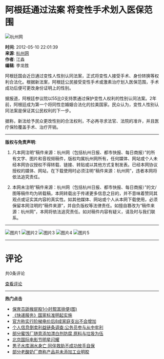 # 阿根廷通过法案 将变性手术划入医保范围

![杭州网](../../../images/attachement/gif/site2/20110704/b8ac6f87bfff0f7bae5e0b.gif)

**时间**: 2012-05-10 22:01:39  
**来源**: [杭州网](http://www.hangzhou.com.cn)  
**作者**: 江淼  
**编辑**: 李龙胜  

阿根廷国会近日通过变性人性别认同法案，正式将变性人接受手术、身份转换等权利合法化。根据新法案，阿根廷公民接受变性手术或激素治疗划入医保范围，手术成功后便可更改身份证明上的性别。

据报道，阿根廷参议院以55比0支持票通过保护变性人权利的性别认同法案。2年前，阿根廷成为第一个将同性恋婚姻合法化的拉美国家。民众认为，变性人性别认同法案是保证其公民权利的下一步。

据称，新法给予民众更改性别的合法权利，不必再寻求法官、法院的准许，并且医疗保险覆盖手术、治疗开销。

---

**版权与免责声明**: 
1. 凡本网注明“稿件来源：杭州网（包括杭州日报、都市快报、每日商报）”的所有文字、图片和音视频稿件，版权均属杭州网所有，任何媒体、网站或个人未经本网协议授权不得转载、链接、转贴或以其他方式复制发表。已经本网协议授权的媒体、网站，在下载使用时必须注明“稿件来源：杭州网”，违者本网将依法追究责任。
   
2. 本网未注明“稿件来源：杭州网（包括杭州日报、都市快报、每日商报）”的文/图等稿件均为转载稿，本网转载出于传递更多信息之目的，并不意味着赞同其观点或证实其内容的真实性。如其他媒体、网站或个人从本网下载使用，必须保留本网注明的“稿件来源”，并自负版权等法律责任。如擅自篡改为“稿件来源：杭州网”，本网将依法追究责任。如对稿件内容有疑义，请及时与我们联系。

---

![图片1](../../../images/attachement/jpg/site2/20120510/d4bed9d119e81115b5f155.jpg)
![图片2](../../../images/attachement/jpg/site2/20120510/14feb5e6d9511115434a61.jpg)
![图片3](../../../images/attachement/jpg/site2/20120510/b8ac6f27bf64111599ae55.jpg)
![图片4](../../../images/attachement/jpg/site2/20120510/d4bed9d119e81115b77a0d.jpg)
![图片5](../../../images/attachement/jpg/site2/20120510/0023ae6d9d851115411e43.jpg)

---

# 评论

共0条评论

[查看评论](#) 

---

**热门点击**  
- [保育员舔猴屁股1小时帮其排便(图)](http://news.hangzhou.com.cn/shxw/content/2012-05/01/content_4176847.htm)  
- [《快递服务》国家标准明起实施](http://news.hangzhou.com.cn/gnxw/content/2012-04/30/content_4175366.htm)  
- [官方称实行阶梯电价后8成家庭支出不会增加](http://news.hangzhou.com.cn/gnxw/content/2012-04/27/content_4171118.htm)  
- [个人信息倒卖利益链条调查:公务员参与从中牟利](http://news.hangzhou.com.cn/gnxw/content/2012-04/26/content_4169225.htm)  
- [部分蜜饯厂随意添加漂白剂防腐 原料与垃圾为伍](http://news.hangzhou.com.cn/gnxw/content/2012-04/25/content_4167378.htm)  
- [北京国际电影节明星闪耀](http://news.hangzhou.com.cn/gnxw/content/2012-04/24/content_4165590.htm)  
- [男子水库溺水身亡 同伴救助不成功放手自保](http://news.hangzhou.com.cn/shxw/content/2012-04/24/content_4165534.htm)  
- [部分老酸奶厂商称产品并未添加工业明胶](http://news.hangzhou.com.cn/gnxw/content/2012-04/10/content_4143878.htm)  